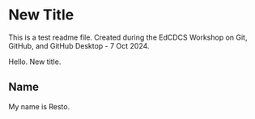 # New Title
This is a test readme file. Created during the EdCDCS Workshop on Git, GitHub, and GitHub Desktop -  7 Oct 2024.

Hello. New title.

## Name

My name is Resto.
